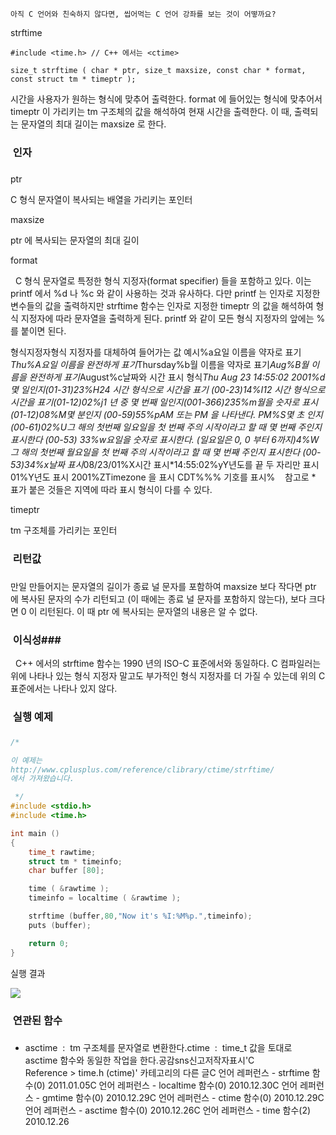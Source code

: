 

```warning
아직 C 언어와 친숙하지 않다면, 씹어먹는 C 언어 강좌를 보는 것이 어떻까요?

```

strftime

```info
#include <time.h> // C++ 에서는 <ctime>

size_t strftime ( char * ptr, size_t maxsize, const char * format, const struct tm * timeptr );
```


시간을 사용자가 원하는 형식에 맞추어 출력한다.
format 에 들어있는 형식에 맞추어서 timeptr 이 가리키는 tm 구조체의 값을 해석하여 현재 시간을 출력한다. 이 때, 출력되는 문자열의 최대 길이는 maxsize 로 한다. 

###  인자
### 
ptr

C 형식 문자열이 복사되는 배열을 가리키는 포인터

maxsize

ptr 에 복사되는 문자열의 최대 길이

format

  C 형식 문자열로 특정한 형식 지정자(format specifier) 들을 포함하고 있다. 이는 printf 에서 %d 나 %c 와 같이 사용하는 것과 유사하다. 다만 printf 는 인자로 지정한 변수들의 값을 출력하지만 strftime 함수는 인자로 지정한 timeptr 의 값을 해석하여 형식 지정자에 따라 문자열을 출력하게 된다. printf 와 같이 모든 형식 지정자의 앞에는 % 를 붙이면 된다. 

형식지정자형식 지정자를 대체하여 들어가는 값
예시%a요일 이름을 약자로 표기*Thu%A요일 이름을 완전하게 표기*Thursday%b월 이름을 약자로 표기*Aug%B월 이름을 완전하게 표기*August%c날짜와 시간 표시 형식*Thu Aug 23 14:55:02 2001%d몇 일인지(01-31)23%H24 시간 형식으로 시간을 표기 (00-23)14%I12 시간 형식으로 시간을 표기(01-12)02%j1 년 중 몇 번째 일인지(001-366)235%m월을 숫자로 표시 (01-12)08%M몇 분인지 (00-59)55%pAM 또는 PM 을 나타낸다. 
PM%S몇 초 인지(00-61)02%U그 해의 첫번째 일요일을 첫 번째 주의 시작이라고 할 때 몇 번째 주인지 표시한다 (00-53)
33%w요일을 숫자로 표시한다. (일요일은 0, 0 부터 6까지)4%W그 해의 첫번째 월요일을 첫 번째 주의 시작이라고 할 때 몇 번째 주인지 표시한다 (00-53)34%x날짜 표시*08/23/01%X시간 표시*14:55:02%yY년도를 끝 두 자리만 표시
01%Y년도 표시
2001%ZTimezone 을 표시
CDT%%% 기호를 표시%    참고로 * 표가 붙은 것들은 지역에 따라 표시 형식이 다를 수 있다.

timeptr

tm 구조체를 가리키는 포인터


###  리턴값
### 

만일 만들어지는 문자열의 길이가 종료 널 문자를 포함하여 maxsize 보다 작다면 ptr 에 복사된 문자의 수가 리턴되고 (이 때에는 종료 널 문자를 포함하지 않는다), 보다 크다면 0 이 리턴된다. 이 때 ptr 에 복사되는 문자열의 내용은 알 수 없다. 


###  이식성### 

  C++ 에서의 strftime 함수는 1990 년의 ISO-C 표준에서와 동일하다. C 컴파일러는 위에 나타나 있는 형식 지정자 말고도 부가적인 형식 지정자를 더 가질 수 있는데 위의 C 표준에서는 나타나 있지 않다. 

###  실행 예제
### 
```cpp
/* 

이 예제는
http://www.cplusplus.com/reference/clibrary/ctime/strftime/
에서 가져왔습니다.

 */
#include <stdio.h>
#include <time.h>

int main ()
{
    time_t rawtime;
    struct tm * timeinfo;
    char buffer [80];

    time ( &rawtime );
    timeinfo = localtime ( &rawtime );

    strftime (buffer,80,"Now it's %I:%M%p.",timeinfo);
    puts (buffer);

    return 0;
}
```


실행 결과

![](http://img1.daumcdn.net/thumb/R1920x0/?fname=http%3A%2F%2Fcfile24.uf.tistory.com%2Fimage%2F111039584D246E6A33FF6E)


###  연관된 함수
### 
* asctime  :  tm 구조체를 문자열로 변환한다.ctime  :  time_t 값을 토대로 asctime 함수와 동일한 작업을 한다.공감sns신고저작자표시'C Reference > time.h (ctime)' 카테고리의 다른 글C 언어 레퍼런스 - strftime 함수(0)
2011.01.05C 언어 레퍼런스 - localtime 함수(0)
2010.12.30C 언어 레퍼런스 - gmtime 함수(0)
2010.12.29C 언어 레퍼런스 - ctime 함수(0)
2010.12.29C 언어 레퍼런스 - asctime 함수(0)
2010.12.26C 언어 레퍼런스 - time 함수(2)
2010.12.26

